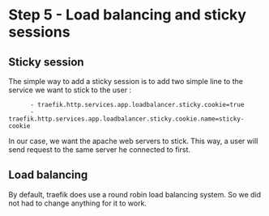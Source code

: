 # Step 5 - Load balancing and sticky sessions

## Sticky session

The simple way to add a sticky session is to add two simple line to the service we want to stick to the user : 
```
      - traefik.http.services.app.loadbalancer.sticky.cookie=true
      - traefik.http.services.app.loadbalancer.sticky.cookie.name=sticky-cookie
```

In our case, we want the apache web servers to stick. This way, a user will send request to the same server he connected to first.

## Load balancing

By default, traefik does use a round robin load balancing system. So we did not had to change anything for it to work. 